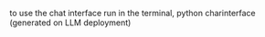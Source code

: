 to use the chat interface run in the terminal, python charinterface <public ngrok URL> (generated on LLM deployment)

